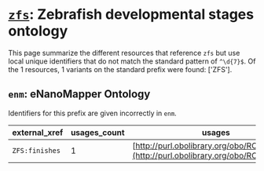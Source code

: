 # [`zfs`](https://bioregistry.io/zfs): Zebrafish developmental stages ontology

This page summarize the different resources that reference `zfs`
but use local unique identifiers that do not match the standard pattern of
`^\d{7}$`. Of the 1 resources,
1 variants on the standard prefix were found: ['ZFS'].

## `enm`: eNanoMapper Ontology

Identifiers for this prefix are given incorrectly in `enm`.

| external_xref   |   usages_count | usages                                                                                 |
|-----------------|----------------|----------------------------------------------------------------------------------------|
| `ZFS:finishes`  |              1 | [http://purl.obolibrary.org/obo/RO_0002229](http://purl.obolibrary.org/obo/RO_0002229) |

